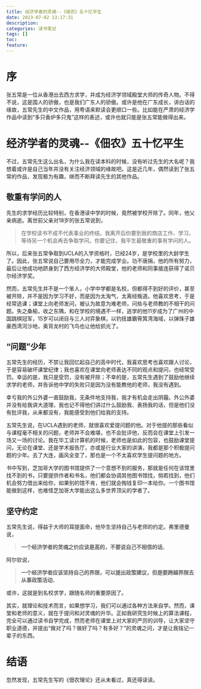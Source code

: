 ```yaml
---
title: 经济学者的灵魂--《佃农》五十忆平生
date: 2023-07-02 13:17:31
description:
categories: 读书笔记
tags: []
toc:
feature:
---
```


# 序

张五常是一位从香港出去西方求学，并成为经济学领域殿堂大师的传奇人物。不得不说，这是国人的骄傲，也是我们广东人的骄傲。或许是他在广东成长，讲白话的缘故，五常先生的中文作品，用粤语来默读会更顺口一些。比如能在严肃的经济学作品中读到“多只香炉多只鬼”这样的表述，或许也就只能是张五常能做得出来。

<!-- more -->

# 经济学者的灵魂--《佃农》五十忆平生

不过，五常先生这么出名，为什么我在读本科的时候，没有听过先生的大名呢？我想着或许是自己当年并没有关注经济领域的缘故吧。这是近几年，偶然读到了张五常的作品，发现极为有趣，继而不断拜读先生的其他作品。

## 敬重有学问的人

先生的求学经历比较特别，在香港读中学的时候，竟然被学校开除了。同年，他父亲病逝。离世前父亲对18岁的张五常说到，

> 在学校读书不成不代表事业的终结。我离开后你要到我的商店工作、学习，等待另一个机会再去争取学问。你要记住，我平生最敬重的事有学问的人。

所以，后来张五常争取到UCLA的入学资格时，已经24岁，是学校里的大龄学生了。因此，张五常说自己要用尽全力，才能完成学业。功不唐捐，他的所有努力，最后让他成功地跻身到了西方经济学的大师殿堂，他的老师和同事接连获得了诺贝尔经济学奖。

然而，五常先生并不是一个笨人，小学中学都是名校，但都得不到好的评价，甚至被开除，并不是因为学习不好，而是因为太淘气，太离经叛道。他喜欢思考，于是经常逃课；课堂上向老师发问，被认为故意为难老师，问些与老师教的不相干的问题。失之桑榆，收之东隅，和在学校的境遇不一样，逃学的他11岁成为了广州的中国跳棋冠军，15岁可以闭目与三人对弈象棋，以钓技雄霸筲箕湾海域，以弹珠子雄豪西湾河沙地，奥背龙村的飞鸟也让他给抓光了。

## “问题”少年

五常先生的经历，不禁让我回忆起自己的高中时代，我喜欢思考也喜欢跟人讨论，于是容易破坏课堂纪律；我也喜欢在课堂向老师表达不同的观点和提问，也经常受罚。幸运的是，我只是受罚，没有被开除；不幸的是，五常先生遇到了鼓励他继续求学的老师，并告诉他中学的失败只是因为没有能教他的老师，我没有遇到。

幸亏我的外公外婆一直鼓励我，无条件地支持我，我才有机会走出阴霾。外公外婆并没有给我讲大道理，我也记不得他们讲过什么鼓励我、表扬我的话，但是他们没有批评我，从来都没有，我能感受到他们给我的支持。

五常先生说，在UCLA遇到的老师，就很喜欢爱提问题的他。对于他提的那些看似与课程毫不相关的问题，老师并不会难堪，也不会批评他，反而会在课堂上引发一场又一场的讨论。我在华工读计算机的时候，老师也是如此的包容，也鼓励课堂提问，无论在课堂、还是学术报告厅，亦或是行业大家的讲演，我都是那个积极提问题的少年。去了大连，画风全变了，那也是一个不太喜欢学生提问题的地方。

书中写到，芝加哥大学的图书馆提供了一个意想不到的服务，那就是任何在该馆里找不到的书，只要提供作者和书名，他们都会协调其他图书馆找，倘若找到，他们机会努力借出来给你，如果别的馆不肯，他们就会掏钱复印一本给你。一个图书馆能做到这样，也难怪芝加哥大学能出这么多世界顶尖的学者了。

## 坚守约定

五常先生说，得益于大师的耳提面命，他毕生坚持自己与老师的约定。弗里德曼说，

>**一个经济学者的灵魂之价应该是高的，不要说自己不相信的话**。

阿尔钦说，

>**一个经济学者应该坚持自己的界限，可以提出政策建议，但是要跨越界限去从事政策活动**。

或许，这就是到名校求学，跟随名师的重要原因了。

其实，就理论和技术而言，如果想学习，我们可以通过各种方法来自学。然而，课堂和老师的意义，就在于提问和对灵魂的升华。正如我研究生时候上的算法课程，完全可以通过读书自学完成，然而老师在课堂上对大家的严厉的训导，让大家坚守职业道德，并提出“做对了吗？做好了吗？有多好？”的灵魂之问，才是让我铭记一辈子的东西。



# 结语

忽然发现，五常先生写的《佃农理论》还从未看过，真还得读读。